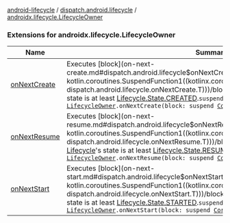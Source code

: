 [android-lifecycle](../../index.md) / [dispatch.android.lifecycle](../index.md) / [androidx.lifecycle.LifecycleOwner](./index.md)

### Extensions for androidx.lifecycle.LifecycleOwner

| Name | Summary |
|---|---|
| [onNextCreate](on-next-create.md) | Executes [block](on-next-create.md#dispatch.android.lifecycle$onNextCreate(androidx.lifecycle.LifecycleOwner, kotlin.coroutines.SuspendFunction1((kotlinx.coroutines.CoroutineScope, dispatch.android.lifecycle.onNextCreate.T)))/block) one time, the next time the [Lifecycle](https://developer.android.com/reference/androidx/androidx/lifecycle/Lifecycle.html)'s state is at least [Lifecycle.State.CREATED](https://developer.android.com/reference/androidx/androidx/lifecycle/Lifecycle/State.html#CREATED).`suspend fun <T> `[`LifecycleOwner`](https://developer.android.com/reference/androidx/androidx/lifecycle/LifecycleOwner.html)`.onNextCreate(block: suspend `[`CoroutineScope`](https://kotlin.github.io/kotlinx.coroutines/kotlinx-coroutines-core/kotlinx.coroutines/-coroutine-scope/index.html)`.() -> T): T?` |
| [onNextResume](on-next-resume.md) | Executes [block](on-next-resume.md#dispatch.android.lifecycle$onNextResume(androidx.lifecycle.LifecycleOwner, kotlin.coroutines.SuspendFunction1((kotlinx.coroutines.CoroutineScope, dispatch.android.lifecycle.onNextResume.T)))/block) one time, the next time the [Lifecycle](https://developer.android.com/reference/androidx/androidx/lifecycle/Lifecycle.html)'s state is at least [Lifecycle.State.RESUMED](https://developer.android.com/reference/androidx/androidx/lifecycle/Lifecycle/State.html#RESUMED).`suspend fun <T> `[`LifecycleOwner`](https://developer.android.com/reference/androidx/androidx/lifecycle/LifecycleOwner.html)`.onNextResume(block: suspend `[`CoroutineScope`](https://kotlin.github.io/kotlinx.coroutines/kotlinx-coroutines-core/kotlinx.coroutines/-coroutine-scope/index.html)`.() -> T): T?` |
| [onNextStart](on-next-start.md) | Executes [block](on-next-start.md#dispatch.android.lifecycle$onNextStart(androidx.lifecycle.LifecycleOwner, kotlin.coroutines.SuspendFunction1((kotlinx.coroutines.CoroutineScope, dispatch.android.lifecycle.onNextStart.T)))/block) one time, the next time the [Lifecycle](https://developer.android.com/reference/androidx/androidx/lifecycle/Lifecycle.html)'s state is at least [Lifecycle.State.STARTED](https://developer.android.com/reference/androidx/androidx/lifecycle/Lifecycle/State.html#STARTED).`suspend fun <T> `[`LifecycleOwner`](https://developer.android.com/reference/androidx/androidx/lifecycle/LifecycleOwner.html)`.onNextStart(block: suspend `[`CoroutineScope`](https://kotlin.github.io/kotlinx.coroutines/kotlinx-coroutines-core/kotlinx.coroutines/-coroutine-scope/index.html)`.() -> T): T?` |
